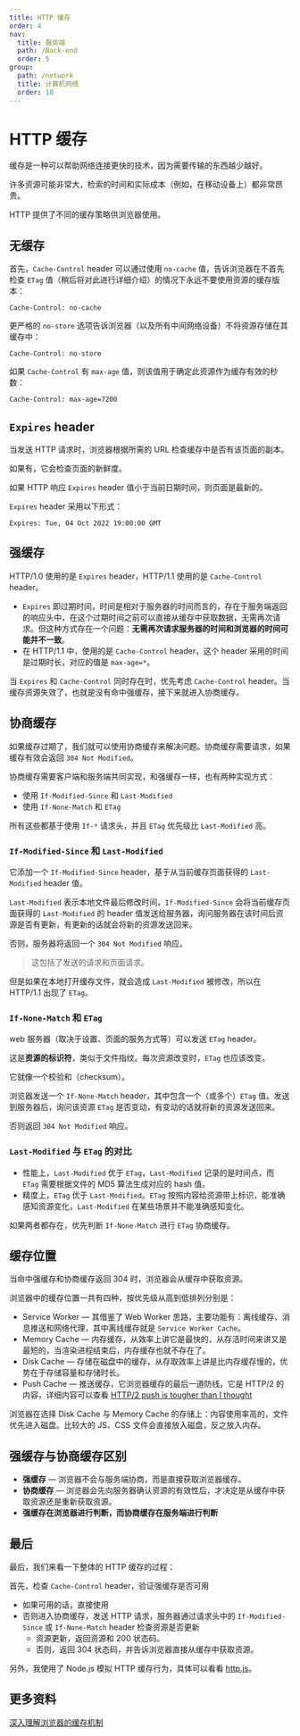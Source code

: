```yaml
---
title: HTTP 缓存
order: 4
nav:
  title: 服务端
  path: /Back-end
  order: 5
group:
  path: /network
  title: 计算机网络
  order: 10
---
```


# HTTP 缓存

缓存是一种可以帮助网络连接更快的技术，因为需要传输的东西越少越好。

许多资源可能非常大，检索的时间和实际成本（例如，在移动设备上）都非常昂贵。

HTTP 提供了不同的缓存策略供浏览器使用。

## 无缓存

首先，`Cache-Control` header 可以通过使用 `no-cache` 值，告诉浏览器在不首先检查 `ETag` 值（稍后将对此进行详细介绍）的情况下永远不要使用资源的缓存版本：

```http
Cache-Control: no-cache
```

更严格的 `no-store` 选项告诉浏览器（以及所有中间网络设备）不将资源存储在其缓存中：

```http
Cache-Control: no-store
```

如果 `Cache-Control` 有 `max-age` 值，则该值用于确定此资源作为缓存有效的秒数：

```http
Cache-Control: max-age=7200
```

## `Expires` header

当发送 HTTP 请求时，浏览器根据所需的 URL 检查缓存中是否有该页面的副本。

如果有，它会检查页面的新鲜度。

如果 HTTP 响应 `Expires` header 值小于当前日期时间，则页面是最新的。

`Expires` header 采用以下形式：

```http
Expires: Tue, 04 Oct 2022 19:00:00 GMT
```

## 强缓存

HTTP/1.0 使用的是 `Expires` header，HTTP/1.1 使用的是 `Cache-Control` header。

- `Expires` 即过期时间，时间是相对于服务器的时间而言的，存在于服务端返回的响应头中，在这个过期时间之前可以直接从缓存中获取数据，无需再次请求。但这种方式存在一个问题：**无需再次请求服务器的时间和浏览器的时间可能并不一致**。
- 在 HTTP/1.1 中，使用的是 `Cache-Control` header，这个 header 采用的时间是过期时长，对应的值是 `max-age=*`。

当 `Expires` 和 `Cache-Control` 同时存在时，优先考虑 `Cache-Control` header。当缓存资源失效了，也就是没有命中强缓存，接下来就进入协商缓存。

## 协商缓存

如果缓存过期了，我们就可以使用协商缓存来解决问题。协商缓存需要请求，如果缓存有效会返回 `304 Not Modified`。

协商缓存需要客户端和服务端共同实现，和强缓存⼀样，也有两种实现方式：

- 使用 `If-Modified-Since` 和 `Last-Modified`
- 使用 `If-None-Match` 和 `ETag`

所有这些都基于使用 `If-*` 请求头，并且 `ETag` 优先级⽐ `Last-Modified` 高。

### `If-Modified-Since` 和 `Last-Modified`

它添加一个 `If-Modified-Since` header，基于从当前缓存页面获得的 `Last-Modified` header 值。

`Last-Modified` 表示本地文件最后修改时间，`If-Modified-Since` 会将当前缓存页面获得的 `Last-Modified` 的 header 值发送给服务器，询问服务器在该时间后资源是否有更新，有更新的话就会将新的资源发送回来。

否则，服务器将返回一个 `304 Not Modified` 响应。

> 这包括了发送的请求和页面请求。

但是如果在本地打开缓存文件，就会造成 `Last-Modified` 被修改，所以在 HTTP/1.1 出现了 `ETag`。

### `If-None-Match` 和 `ETag`

web 服务器（取决于设置、页面的服务方式等）可以发送 `ETag` header。

这是**资源的标识符**，类似于文件指纹。每次资源改变时，`ETag` 也应该改变。

它就像一个校验和（checksum）。

浏览器发送一个 `If-None-Match` header，其中包含一个（或多个）`ETag` 值。发送到服务器后，询问该资源 `ETag` 是否变动，有变动的话就将新的资源发送回来。

否则返回 `304 Not Modified` 响应。

### `Last-Modified` 与 `ETag` 的对比

- 性能上，`Last-Modified` 优于 `ETag`，`Last-Modified` 记录的是时间点，而 `ETag` 需要根据文件的 MD5 算法生成对应的 hash 值。
- 精度上，`ETag` 优于 `Last-Modified`。`ETag` 按照内容给资源带上标识，能准确感知资源变化，`Last-Modified` 在某些场景并不能准确感知变化。

如果两者都存在，优先判断 `If-None-Match` 进行 `ETag` 协商缓存。

## 缓存位置

当命中强缓存和协商缓存返回 304 时，浏览器会从缓存中获取资源。

浏览器中的缓存位置一共有四种，按优先级从高到低排列分别是：

- Service Worker — 其借鉴了 Web Worker 思路，主要功能有：离线缓存、消息推送和网络代理，其中离线缓存就是 `Service Worker Cache`。
- Memory Cache — 内存缓存，从效率上讲它是最快的，从存活时间来讲又是最短的，当渲染进程结束后，内存缓存也就不存在了。
- Disk Cache — 存储在磁盘中的缓存，从存取效率上讲是比内存缓存慢的，优势在于存储容量和存储时长。
- Push Cache — 推送缓存，它浏览器缓存的最后一道防线，它是 HTTP/2 的内容，详细内容可以查看 [HTTP/2 push is tougher than I thought](https://jakearchibald.com/2017/h2-push-tougher-than-i-thought/)

浏览器在选择 Disk Cache 与 Memory Cache 的存储上：内容使用率高的，文件优先进入磁盘。比较大的 JS、CSS 文件会直接放入磁盘，反之放入内存。

## 强缓存与协商缓存区别

- **强缓存** — 浏览器不会与服务端协商，而是直接获取浏览器缓存。
- **协商缓存** — 浏览器会先向服务器确认资源的有效性后，才决定是从缓存中获取资源还是重新获取资源。
- **强缓存在浏览器进行判断，而协商缓存在服务端进行判断**

## 最后

最后，我们来看一下整体的 HTTP 缓存的过程：

首先，检查 `Cache-Control` header，验证强缓存是否可用

- 如果可用的话，直接使用
- 否则进入协商缓存，发送 HTTP 请求，服务器通过请求头中的 `If-Modified-Since` 或 `If-None-Match` header 检查资源是否更新
  - 资源更新，返回资源和 200 状态码。
  - 否则，返回 304 状态码，并告诉浏览器直接从缓存中获取资源。

另外，我使用了 Node.js 模拟 HTTP 缓存行为，具体可以看看 [http.js](https://gist.github.com/lio-zero/cae442ccb74de84354398858d3486987)。

## 更多资料

[深入理解浏览器的缓存机制](https://www.jianshu.com/p/54cc04190252)
